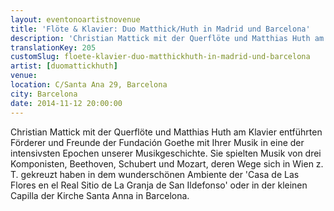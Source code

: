 ```yaml
---
layout: eventonoartistnovenue
title: 'Flöte & Klavier: Duo Matthick/Huth in Madrid und Barcelona'
description: 'Christian Mattick mit der Querflöte und Matthias Huth am Klavier entführten Förderer und Freunde der Fundación Goethe mit Ihrer Musik in eine der intensivsten Epochen unserer Musikgeschichte. '
translationKey: 205
customSlug: floete-klavier-duo-matthickhuth-in-madrid-und-barcelona
artist: [duomattickhuth]
venue:
location: C/Santa Ana 29, Barcelona
city: Barcelona
date: 2014-11-12 20:00:00
---
```


Christian Mattick mit der Querflöte und Matthias Huth am Klavier entführten Förderer und Freunde der Fundación Goethe mit Ihrer Musik in eine der intensivsten Epochen unserer Musikgeschichte. Sie spielten Musik von drei Komponisten, Beethoven, Schubert und Mozart, deren Wege sich in Wien z. T. gekreuzt haben in dem wunderschönen Ambiente der 'Casa de Las Flores en el Real Sitio de La Granja de San Ildefonso' oder in der kleinen Capilla der Kirche Santa Anna in Barcelona.
